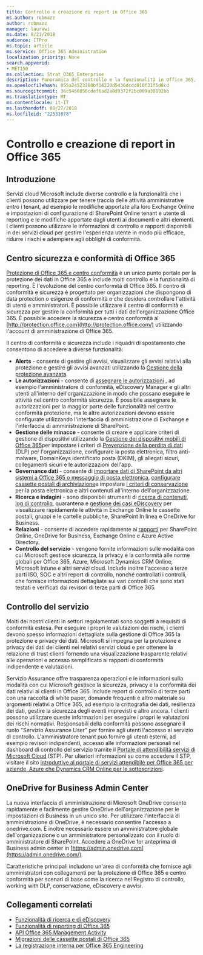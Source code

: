 ```yaml
---
title: Controllo e creazione di report in Office 365
ms.author: robmazz
author: robmazz
manager: laurawi
ms.date: 8/21/2018
audience: ITPro
ms.topic: article
ms.service: Office 365 Administration
localization_priority: None
search.appverid:
- MET150
ms.collection: Strat_O365_Enterprise
description: Panoramica del controllo e la funzionalità in Office 365, nonché del servizio controllo di reporting.
ms.openlocfilehash: 055a24523260bf14220d5436dcdd010f31f5d8cd
ms.sourcegitcommit: 36c5466056cdef6ad2a8d9372f2bc009a30892bb
ms.translationtype: MT
ms.contentlocale: it-IT
ms.lasthandoff: 08/27/2018
ms.locfileid: "22531078"
---
```

# <a name="auditing-and-reporting-in-office-365"></a>Controllo e creazione di report in Office 365

## <a name="introduction"></a>Introduzione
Servizi cloud Microsoft include diverse controllo e la funzionalità che i clienti possono utilizzare per tenere traccia delle attività amministrative entro i tenant, ad esempio le modifiche apportate alla loro Exchange Online e impostazioni di configurazione di SharePoint Online tenant e utente di reporting e le modifiche apportate dagli utenti ai documenti e altri elementi. I clienti possono utilizzare le informazioni di controllo e rapporti disponibili in dei servizi cloud per gestire l'esperienza utente in modo più efficace, ridurre i rischi e adempiere agli obblighi di conformità.

## <a name="office-365-security--compliance-center"></a>Centro sicurezza e conformità di Office 365
[Protezione di Office 365 e centro conformità](https://support.office.com/article/Go-to-the-Office-365-Security-Compliance-Center-7e696a40-b86b-4a20-afcc-559218b7b1b8) è un unico punto portale per la protezione dei dati in Office 365 e include molti controllo e la funzionalità di reporting. È l'evoluzione del centro conformità di Office 365. Il centro di conformità e sicurezza è progettato per organizzazioni che dispongono di data protection o esigenze di conformità o che desidera controllare l'attività di utenti e amministratori. È possibile utilizzare il centro di conformità e sicurezza per gestire la conformità per tutti i dati dell'organizzazione Office 365. È possibile accedere la sicurezza e centro conformità al [http://protection.office.com](http://protection.office.com/) utilizzando l'account di amministrazione di Office 365.

Il centro di conformità e sicurezza include i riquadri di spostamento che consentono di accedere a diverse funzionalità:
- **Alerts** - consente di gestire gli avvisi, visualizzare gli avvisi relativi alla protezione e gestire gli avvisi avanzati utilizzando la [Gestione della protezione avanzata](https://support.office.com/article/overview-of-office-365-cloud-app-security-81f0ee9a-9645-45ab-ba56-de9cbccab475). 
- **Le autorizzazioni** - consente di [assegnare le autorizzazioni](https://support.office.com/article/Give-users-access-to-the-Office-365-Security-Compliance-Center-2cfce2c8-20c5-47f9-afc4-24b059c1bd76) , ad esempio l'amministratore di conformità, eDiscovery Manager e gli altri utenti all'interno dell'organizzazione in modo che possano eseguire le attività nel centro conformità sicurezza. È possibile assegnare le autorizzazioni per la maggior parte delle funzionalità nel centro conformità protezione, ma le altre autorizzazioni devono essere configurate utilizzando l'interfaccia di amministrazione di Exchange e l'interfaccia di amministrazione di SharePoint.
- **Gestione delle minacce** - consente di creare e applicare criteri di gestione di dispositivi utilizzando la [Gestione dei dispositivi mobili di Office 365](https://support.office.com/article/Overview-of-Mobile-Device-Management-for-Office-365-faa7d8e5-645d-4d59-839c-c8d4c1869e4a)per impostare i criteri di [Prevenzione della perdita di dati](https://support.office.com/article/Overview-of-data-loss-prevention-policies-1966b2a7-d1e2-4d92-ab61-42efbb137f5e) (DLP) per l'organizzazione, configurare la posta elettronica, filtro anti-malware, DomainKeys identificato posta (DKIM), gli allegati sicuri, collegamenti sicuri e le autorizzazioni dell'app.
- **Governance dati** - consente di [importare dati di SharePoint da altri sistemi a Office 365 o messaggio di posta elettronica](https://support.office.com/article/Import-PST-files-or-SharePoint-data-to-Office-365-ba688e0a-0fcb-4bd7-8e57-2b669564ea84), [configurare cassette postali di archiviazione](https://support.office.com/article/Enable-archive-mailboxes-in-the-Office-365-Security-Compliance-Center-268a109e-7843-405b-bb3d-b9393b2342ce)e impostare [i criteri di conservazione](https://support.office.com/article/Retention-in-the-Office-365-Security-Compliance-Center-2a0fc432-f18c-45aa-a539-30ab035c608c) per la posta elettronica e altri contenuti all'interno dell'organizzazione.
- **Ricerca e indagini** - sono disponibili strumenti di [ricerca di contenuti](https://support.office.com/article/Run-a-Content-Search-in-the-Office-365-Security-Compliance-Center-61852fd9-fe8a-4880-a339-cb19ed3bff4a), [log di controllo](https://support.office.com/article/Search-the-audit-log-in-the-Office-365-Security-Compliance-Center-0d4d0f35-390b-4518-800e-0c7ec95e946c), quarantena e [gestione dei casi eDiscovery](https://support.office.com/article/Manage-eDiscovery-cases-in-the-Office-365-Security-Compliance-Center-edea80d6-20a7-40fb-b8c4-5e8c8395f6da) per visualizzare rapidamente le attività in Exchange Online le cassette postali, gruppi e le cartelle pubbliche, SharePoint In linea e OneDrive for Business.
- **Relazioni** - consente di accedere rapidamente ai [rapporti](https://support.office.com/article/Reports-in-the-Office-365-Security-Compliance-Center-7acd33ce-1ec8-49fb-b625-43bac7b58c5a) per SharePoint Online, OneDrive for Business, Exchange Online e Azure Active Directory.
- **Controllo del servizio** - vengono fornite informazioni sulle modalità con cui Microsoft gestisce sicurezza, la privacy e la conformità alle norme globali per Office 365, Azure, Microsoft Dynamics CRM Online, Microsoft Intune e altri servizi cloud. Include inoltre l'accesso a terze parti ISO, SOC e altri report di controllo, nonché controllati i controlli, che fornisce informazioni dettagliate sui vari controlli che sono stati testati e verificati dai revisori di terze parti di Office 365.

## <a name="service-assurance"></a>Controllo del servizio
Molti dei nostri clienti in settori regolamentati sono soggetti a requisiti di conformità estesa. Per eseguire i propri le valutazioni dei rischi, i clienti devono spesso informazioni dettagliate sulla gestione di Office 365 la protezione e privacy dei dati. Microsoft si impegna per la protezione e privacy dei dati dei clienti nei relativi servizi cloud e per ottenere la relazione di trust clienti fornendo una visualizzazione trasparente relativi alle operazioni e accesso semplificato ai rapporti di conformità indipendente e valutazioni.

Servizio Assurance offre trasparenza operazioni e le informazioni sulla modalità con cui Microsoft gestisce la sicurezza, privacy e la conformità dei dati relativi ai clienti in Office 365. Include report di controllo di terze parti con una raccolta di white paper, domande frequenti e altro materiale su argomenti relativi a Office 365, ad esempio la crittografia dei dati, resilienza dei dati, gestire la sicurezza degli eventi imprevisti e altro ancora. I clienti possono utilizzare queste informazioni per eseguire i propri le valutazioni dei rischi normativi. Responsabili della conformità possono assegnare il ruolo "Servizio Assurance User" per fornire agli utenti l'accesso al servizio di controllo. L'amministratore tenant può fornire gli utenti esterni, ad esempio revisori indipendenti, accesso alle informazioni personali nel dashboard di controllo del servizio tramite il [Portale di attendibilità servizi di Microsoft Cloud](http://aka.ms/STP) (STP). Per ulteriori informazioni su come accedere il STP, visitare il sito [introduttive al portale di servizi attendibile per Office 365 per aziende, Azure che Dynamics CRM Online per le sottoscrizioni](http://aka.ms/STPHelp).

## <a name="onedrive-for-business-admin-center"></a>OneDrive for Business Admin Center
La nuova interfaccia di amministrazione di Microsoft OneDrive consente rapidamente e facilmente gestire OneDrive dell'organizzazione per le impostazioni di Business in un unico sito. Per utilizzare l'interfaccia di amministrazione di OneDrive, è necessario consentire l'accesso a onedrive.com. È inoltre necessario essere un amministratore globale dell'organizzazione o un amministratore personalizzato con il ruolo di amministratore di SharePoint. Accedere a OneDrive for anteprima di Business admin center in [https://admin.onedrive.com](https://admin.onedrive.com/).

Caratteristiche principali includono un'area di conformità che fornisce agli amministratori con collegamenti per la protezione di Office 365 e centro conformità per scenari di base come la ricerca nel Registro di controllo, working with DLP, conservazione, eDiscovery e avvisi.

## <a name="related-links"></a>Collegamenti correlati
- [Funzionalità di ricerca e di eDiscovery](office-365-ediscovery-and-search-features.md)
- [Funzionalità di reporting di Office 365](office-365-reporting-features.md)
- [API Office 365 Management Activity](office-365-management-activity-api.md)
- [Migrazioni delle cassette postali di Office 365](office-365-mailbox-migrations.md)
- [La registrazione interna per Office 365 Engineering](office-365-internal-logging.md)